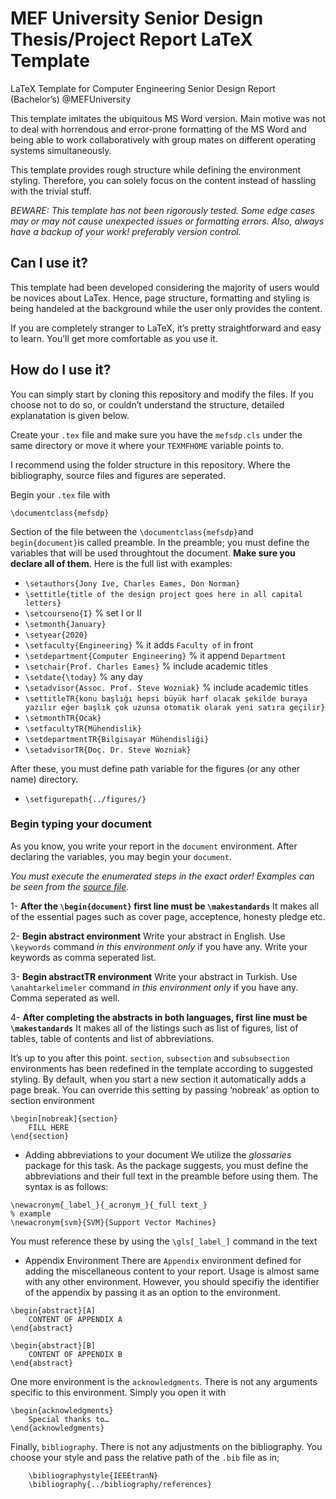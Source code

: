 # MEF University Senior Design Thesis/Project Report LaTeX Template 
LaTeX Template for Computer Engineering Senior Design Report (Bachelor’s) @MEFUniversity

This template imitates the ubiquitous MS Word version. Main motive was not to deal with horrendous and error-prone formatting of the MS Word and being able to work collaboratively with group mates on different operating systems simultaneously.

This template provides rough structure while defining  the environment styling. Therefore, you can solely focus on the content instead of hassling with the trivial stuff.

_BEWARE: This template has not been rigorously tested. Some edge cases may or may not cause unexpected issues or formatting errors. Also, always have a backup of your work! preferably version control._

## Can I use it?
This template had been developed considering the majority of users would be novices about LaTex. Hence, page structure, formatting and styling is being handeled at the background while the user only provides the content. 

If you are completely stranger to LaTeX, it’s pretty straightforward and easy to learn. You’ll get more comfortable as you use it.

## How do I use it?
You can simply start by cloning this repository and modify the files. If you choose not to do so, or couldn’t understand the structure, detailed explanatation is given below.

Create your `.tex` file and make sure you have the `mefsdp.cls` under the same directory or move it where  your `TEXMFHOME` variable points to.

I recommend using the folder structure in this repository. Where the bibliography, source files and figures are seperated. 

Begin your `.tex` file with 

```
\documentclass{mefsdp}
```
Section of the file between the `\documentclass{mefsdp}`and `begin{document}`is called preamble. In the preamble; you must define the variables that will be used throughtout the document. **Make sure you declare all of them**. Here is the full list with examples:

- `\setauthors{Jony Ive, Charles Eames, Don Norman}`
- `\settitle{title of the design project goes here in all capital letters}`
- `\setcourseno{I}` % set I or II
- `\setmonth{January}`
- `\setyear{2020}`
- `\setfaculty{Engineering}` % it adds `Faculty of` in front
- `\setdepartment{Computer Engineering}` % it append `Department`
- `\setchair{Prof. Charles Eames}` % include academic titles
- `\setdate{\today}` % any day
- `\setadvisor{Assoc. Prof. Steve Wozniak}` % include academic titles
- `\settitleTR{konu başlığı hepsi büyük harf olacak şekilde buraya yazılır eğer başlık çok uzunsa otomatik olarak yeni satıra geçilir}`
- `\setmonthTR{Ocak}`
- `\setfacultyTR{Mühendislik}`
- `\setdepartmentTR{Bilgisayar Mühendisliği}`
- `\setadvisorTR{Doç. Dr. Steve Wozniak}`

After these, you must define path variable for the figures (or any other name) directory.
- `\setfigurepath{../figures/}`

### Begin typing your document
As you know, you write your report in the `document` environment. After declaring the variables, you may begin your `document`. 

_You must execute the enumerated steps in the exact order! Examples can be seen from the [source file](source/report.tex)._

1- **After the  `\begin{document}` first line must be `\makestandards`**
It makes all of the essential pages such as cover page, acceptence, honesty pledge etc. 

2- **Begin abstract environment**
Write your abstract in English. Use `\keywords` command _in this environment only_ if you have any. Write your keywords as comma seperated list.

3- **Begin abstractTR environment**
Write your abstract in Turkish. Use `\anahtarkelimeler` command _in this environment only_ if you have any. Comma seperated as well.

4- **After completing the abstracts in both languages, first line must be `\makestandards`**
It makes all of the listings such as list of figures, list of tables, table of contents and list of abbreviations.


It’s up to you after this point. `section`, `subsection` and `subsubsection` environments has been redefined in the template according to suggested styling. By default, when you start a new section it automatically adds a page break. You can override this setting by passing ‘nobreak’ as option to section environment
```
\begin[nobreak]{section}
	FILL HERE
\end{section}
```

* Adding abbreviations to your document
	We utilize the _glossaries_ package for this task. As the package suggests, you must define the abbreviations and their full text in the preamble before using them. The syntax is as follows:
```
\newacronym{_label_}{_acronym_}{_full text_}
% example
\newacronym{svm}{SVM}{Support Vector Machines}
```
You must reference these by using the `\gls[_label_]` command in the text

* Appendix Environment
There are `Appendix` environment defined for adding the miscellaneous content to your report. Usage is almost same with any other environment. However, you should specifiy the identifier of the appendix by passing it as an option to the environment.
```
\begin{abstract}[A]
	CONTENT OF APPENDIX A
\end{abstract}

\begin{abstract}[B]
	CONTENT OF APPENDIX B
\end{abstract}

```
One more environment is the `acknowledgments`. There is not any arguments specific to this environment. Simply you open it with
```
\begin{acknowledgments}
	Special thanks to…
\end{acknowledgments}
```

Finally, `bibliography`. There is not any adjustments on the bibliography. You choose your style and pass the relative path of the `.bib` file as in;
```
	\bibliographystyle{IEEEtranN}
	\bibliography{../bibliography/references}
```


